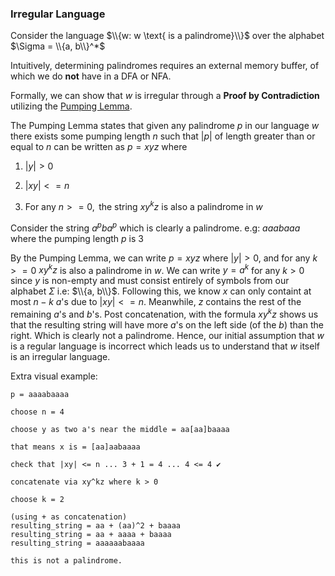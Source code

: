 ### Irregular Language

Consider the language $\\{w:  w \text{ is a palindrome}\\}$ over the alphabet $\Sigma = \\{a, b\\}^*$

Intuitively, determining palindromes requires an external memory buffer, of
which we do **not** have in a DFA or NFA.


Formally, we can show that $w$ is irregular through a **Proof by
Contradiction** utilizing the [Pumping
Lemma](https://introtcs.org/public/lec_05_infinite.html#limitations-of-regular-expressions-and-the-pumping-lemma).

The Pumping Lemma states that given any palindrome $p$ in our language $w$
there exists some pumping length $n$ such that $|p|$ of length greater than or
equal to $n$ can be written as $p = xyz$ where

1. $|y| > 0$

2. $|xy| <= n$

3. $\text{For any }n >= 0, \text{ the string } xy^k z \text{ is also a palindrome in } w$

Consider the string $a^pba^p$ which is clearly a palindrome. e.g: $aaabaaa$
where the pumping length $p$ is $3$

By the Pumping Lemma, we can write $p = xyz$ where $|y| > 0$, and for any $k >=
0$ $xy^kz$ is also a palindrome in $w$. We can write $y = a^k$ for any $k > 0$
since $y$ is non-empty and must consist entirely of symbols from our alphabet
$\Sigma$ i.e: $\\{a, b\\}$. Following this, we know $x$ can only containt at most
$n-k$ $a$'s due to $|xy| <= n$. Meanwhile, $z$ contains the rest of the
remaining $a$'s and $b$'s. Post concatenation, with the formula $xy^kz$ shows
us that the resulting string will have more $a$'s on the left side (of the $b$) than the
right. Which is clearly not a palindrome. Hence, our initial assumption that
$w$ is a regular language is incorrect which leads us to understand that $w$
itself is an irregular language.


Extra visual example:

```
p = aaaabaaaa

choose n = 4

choose y as two a's near the middle = aa[aa]baaaa

that means x is = [aa]aabaaaa

check that |xy| <= n ... 3 + 1 = 4 ... 4 <= 4 ✔

concatenate via xy^kz where k > 0

choose k = 2

(using + as concatenation)
resulting_string = aa + (aa)^2 + baaaa
resulting_string = aa + aaaa + baaaa
resulting_string = aaaaaabaaaa

this is not a palindrome.
```
